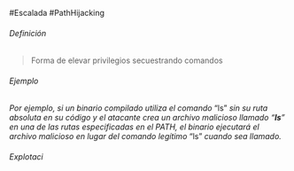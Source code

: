 #Escalada #PathHijacking
###### Definición
>Forma de elevar privilegios secuestrando comandos

###### Ejemplo
*Por ejemplo, si un binario compilado utiliza el comando* “ls” *sin su ruta absoluta en su código y el atacante crea un archivo malicioso llamado “**ls**” en una de las rutas especificadas en el PATH, el binario ejecutará el archivo malicioso en lugar del comando legítimo* “ls” *cuando sea llamado.*

###### Explotaci